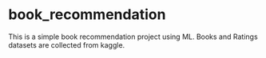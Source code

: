 # book_recommendation
This is a simple book recommendation project using ML. Books and Ratings datasets are collected from kaggle.
